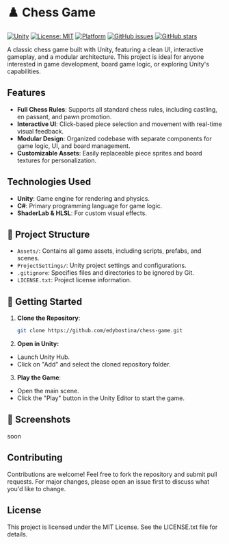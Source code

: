 # ♟️ Chess Game

[![Unity](https://img.shields.io/badge/built%20with-Unity-000?logo=unity)](https://unity.com/)
[![License: MIT](https://img.shields.io/badge/License-MIT-yellow.svg)](LICENSE.txt)
[![Platform](https://img.shields.io/badge/platform-Windows%20%7C%20macOS%20%7C%20Linux-blue)]()
[![GitHub issues](https://img.shields.io/github/issues/edybostina/chess-game)](https://github.com/edybostina/chess-game/issues)
[![GitHub stars](https://img.shields.io/github/stars/edybostina/chess-game?style=social)](https://github.com/edybostina/chess-game/stargazers)

A classic chess game built with Unity, featuring a clean UI, interactive gameplay, and a modular architecture. This project is ideal for anyone interested in game development, board game logic, or exploring Unity's capabilities.

## Features

- **Full Chess Rules**: Supports all standard chess rules, including castling, en passant, and pawn promotion.
- **Interactive UI**: Click-based piece selection and movement with real-time visual feedback.
- **Modular Design**: Organized codebase with separate components for game logic, UI, and board management.
- **Customizable Assets**: Easily replaceable piece sprites and board textures for personalization.

## Technologies Used

- **Unity**: Game engine for rendering and physics.
- **C#**: Primary programming language for game logic.
- **ShaderLab & HLSL**: For custom visual effects.

## 📂 Project Structure

- `Assets/`: Contains all game assets, including scripts, prefabs, and scenes.
- `ProjectSettings/`: Unity project settings and configurations.
- `.gitignore`: Specifies files and directories to be ignored by Git.
- `LICENSE.txt`: Project license information.

## 🚀 Getting Started

1. **Clone the Repository**:
   ```bash
   git clone https://github.com/edybostina/chess-game.git
   ```
2. **Open in Unity:**
  - Launch Unity Hub.
  - Click on "Add" and select the cloned repository folder.

3. **Play the Game**:
  - Open the main scene.
  - Click the "Play" button in the Unity Editor to start the game.

## 📸 Screenshots
soon

## Contributing
Contributions are welcome! Feel free to fork the repository and submit pull requests. For major changes, please open an issue first to discuss what you'd like to change.

## License
This project is licensed under the MIT License. See the LICENSE.txt file for details.
   

